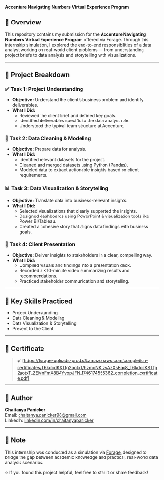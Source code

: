 **Accenture Navigating Numbers Virtual Experience Program**

## 🧠 Overview

This repository contains my submission for the **Accenture Navigating Numbers Virtual Experience Program** offered via Forage. Through this internship simulation, I explored the end-to-end responsibilities of a data analyst working on real-world client problems — from understanding project briefs to data analysis and storytelling with visualizations.

---

## 📌 Project Breakdown

### ✅ Task 1: Project Understanding
- **Objective:** Understand the client’s business problem and identify deliverables.
- **What I Did:**
  - Reviewed the client brief and defined key goals.
  - Identified deliverables specific to the data analyst role.
  - Understood the typical team structure at Accenture.

### 🧹 Task 2: Data Cleaning & Modeling
- **Objective:** Prepare data for analysis.
- **What I Did:**
  - Identified relevant datasets for the project.
  - Cleaned and merged datasets using Python (Pandas).
  - Modeled data to extract actionable insights based on client requirements.

### 📊 Task 3: Data Visualization & Storytelling
- **Objective:** Translate data into business-relevant insights.
- **What I Did:**
  - Selected visualizations that clearly supported the insights.
  - Designed dashboards using PowerPoint & visualization tools like Power BI/Tableau.
  - Created a cohesive story that aligns data findings with business goals.

### 🎤 Task 4: Client Presentation
- **Objective:** Deliver insights to stakeholders in a clear, compelling way.
- **What I Did:**
  - Compiled visuals and findings into a presentation deck.
  - Recorded a <10-minute video summarizing results and recommendations.
  - Practiced stakeholder communication and storytelling.

---

## 💼 Key Skills Practiced
  
- Project Understanding
- Data Cleaning & Modeling
- Data Visualization & Storytelling
- Present to the Client

---

## 🏅 Certificate

> ✔️ [https://forage-uploads-prod.s3.amazonaws.com/completion-certificates/T6kdcdKSTfg2aotxT/hzmoNKtzvAzXsEqx8_T6kdcdKSTfg2aotxT_ZEMnFmX8B4YvopJFN_1746174555362_completion_certificate.pdf]

---

## 👤 Author
 
**Chaitanya Panicker**  
Email: [chaitanya.panicker98@gmail.com](mailto:chaitanya.panicker98@gmail.com)  
LinkedIn: [linkedin.com/in/chaitanyapanicker](https://linkedin.com/in/chaitanyapanicker98)

---

## 📌 Note

This internship was conducted as a simulation via [Forage](https://www.theforage.com/), designed to bridge the gap between academic knowledge and practical, real-world data analysis scenarios.


⭐ If you found this project helpful, feel free to star it or share feedback!
